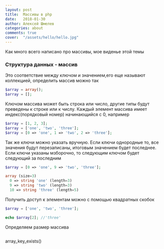 ```yaml
---
layout: post
title:  Массивы в php
date:   2018-01-30
author: Алексей Шмелев
categories: about
comments: true
cover:  "/assets/hello/hello.jpg"
---
```

Как много всего написано про массивы, мое виденье этой темы

### Структура данных - массив

Это соответствие между ключом и значением,его еще называют коллекцией, определить массив можно так
~~~php
$array = array();
$array = [];
~~~

Ключом массива может быть строка или число, другие типы будут преведены к строке или к числу. 
Каждый элемент массива имеет индекс(порядковый номер) начинающийся с 0, например

~~~php
$array = [1, 2, 3];
$array = ['one', 'two', 'three'];
$array = [0 => 'one', 1 => 'two', 2 => 'three'];
~~~
Так же ключи можно указать вручную. 
Если ключи однородные то, все значения будут перезаписаны, итоговым значением будет последнее.
Если ключи указаны мзборочно, то следующим ключом будет следующий за последним

~~~php
$array = [0 => 'one', 9 => 'two', 'three'];

array (size=3)
  0 => string 'one' (length=3)
  9 => string 'two' (length=3)
  10 => string 'three' (length=5)
~~~

Получить доступ к элементам можно с помощью квадратных скобок

~~~php
$array = ['one', 'two', 'three'];

echo $array[2]; //'three'
~~~

Определяем размер массива

~~~php

~~~


array_key_exists() 


